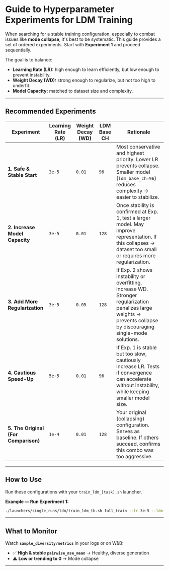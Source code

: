 # Guide to Hyperparameter Experiments for LDM Training

When searching for a stable training configuration, especially to combat issues like **mode collapse**, it's best to be systematic.
This guide provides a set of ordered experiments. Start with **Experiment 1** and proceed sequentially.

The goal is to balance:

* **Learning Rate (LR):** high enough to learn efficiently, but low enough to prevent instability.
* **Weight Decay (WD):** strong enough to regularize, but not too high to underfit.
* **Model Capacity:** matched to dataset size and complexity.

---

## Recommended Experiments

| Experiment                           | Learning Rate (LR) | Weight Decay (WD) | LDM Base CH | Rationale                                                                                                                                                           |
| ------------------------------------ | ------------------ | ----------------- | ----------- | ------------------------------------------------------------------------------------------------------------------------------------------------------------------- |
| **1. Safe & Stable Start**           | `3e-5`             | `0.01`            | `96`        | Most conservative and highest priority. Lower LR prevents collapse. Smaller model (`ldm_base_ch=96`) reduces complexity → easier to stabilize.                      |
| **2. Increase Model Capacity**       | `3e-5`             | `0.01`            | `128`       | Once stability is confirmed at Exp. 1, test a larger model. May improve representation. If this collapses → dataset too small or requires more regularization.      |
| **3. Add More Regularization**       | `3e-5`             | `0.05`            | `128`       | If Exp. 2 shows instability or overfitting, increase WD. Stronger regularization penalizes large weights → prevents collapse by discouraging single-mode solutions. |
| **4. Cautious Speed-Up**             | `5e-5`             | `0.01`            | `96`        | If Exp. 1 is stable but too slow, cautiously increase LR. Tests if convergence can accelerate without instability, while keeping smaller model size.                |
| **5. The Original (For Comparison)** | `1e-4`             | `0.01`            | `128`       | Your original (collapsing) configuration. Serves as baseline. If others succeed, confirms this combo was too aggressive.                                            |

---

## How to Use

Run these configurations with your `train_ldm_[task].sh` launcher.

**Example — Run Experiment 1:**

```bash
./launchers/single_runs/ldm/train_ldm_tb.sh full_train --lr 3e-5 --ldm-base-ch 96 --weight-decay 0.01
```

---

## What to Monitor

Watch **`sample_diversity/metrics`** in your logs or on W&B:

* ✅ **High & stable `pairwise_mse_mean`** → Healthy, diverse generation
* ⚠️ **Low or trending to 0** → Mode collapse

---
